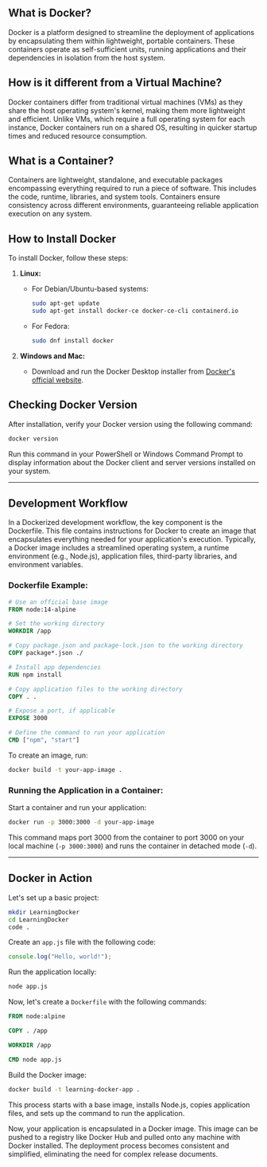 ## What is Docker?

Docker is a platform designed to streamline the deployment of applications by encapsulating them within lightweight, portable containers. These containers operate as self-sufficient units, running applications and their dependencies in isolation from the host system.

## How is it different from a Virtual Machine?

Docker containers differ from traditional virtual machines (VMs) as they share the host operating system's kernel, making them more lightweight and efficient. Unlike VMs, which require a full operating system for each instance, Docker containers run on a shared OS, resulting in quicker startup times and reduced resource consumption.

## What is a Container?

Containers are lightweight, standalone, and executable packages encompassing everything required to run a piece of software. This includes the code, runtime, libraries, and system tools. Containers ensure consistency across different environments, guaranteeing reliable application execution on any system.

## How to Install Docker

To install Docker, follow these steps:

1. **Linux:**
   - For Debian/Ubuntu-based systems:
     ```bash
     sudo apt-get update
     sudo apt-get install docker-ce docker-ce-cli containerd.io
     ```
   - For Fedora:
     ```bash
     sudo dnf install docker
     ```

2. **Windows and Mac:**
   - Download and run the Docker Desktop installer from [Docker's official website](https://www.docker.com/products/docker-desktop).

## Checking Docker Version

After installation, verify your Docker version using the following command:

```powershell
docker version
```

Run this command in your PowerShell or Windows Command Prompt to display information about the Docker client and server versions installed on your system.

---

## Development Workflow

In a Dockerized development workflow, the key component is the Dockerfile. This file contains instructions for Docker to create an image that encapsulates everything needed for your application's execution. Typically, a Docker image includes a streamlined operating system, a runtime environment (e.g., Node.js), application files, third-party libraries, and environment variables.

### Dockerfile Example:

```dockerfile
# Use an official base image
FROM node:14-alpine

# Set the working directory
WORKDIR /app

# Copy package.json and package-lock.json to the working directory
COPY package*.json ./

# Install app dependencies
RUN npm install

# Copy application files to the working directory
COPY . .

# Expose a port, if applicable
EXPOSE 3000

# Define the command to run your application
CMD ["npm", "start"]
```

To create an image, run:

```bash
docker build -t your-app-image .
```

### Running the Application in a Container:

Start a container and run your application:

```bash
docker run -p 3000:3000 -d your-app-image
```

This command maps port 3000 from the container to port 3000 on your local machine (`-p 3000:3000`) and runs the container in detached mode (`-d`).

---

## Docker in Action

Let's set up a basic project:

```bash
mkdir LearningDocker
cd LearningDocker
code .
```

Create an `app.js` file with the following code:

```javascript
console.log("Hello, world!");
```

Run the application locally:

```bash
node app.js
```

Now, let's create a `Dockerfile` with the following commands:

```dockerfile
FROM node:alpine

COPY . /app

WORKDIR /app

CMD node app.js
```

Build the Docker image:

```bash
docker build -t learning-docker-app .
```

This process starts with a base image, installs Node.js, copies application files, and sets up the command to run the application.

Now, your application is encapsulated in a Docker image. This image can be pushed to a registry like Docker Hub and pulled onto any machine with Docker installed. The deployment process becomes consistent and simplified, eliminating the need for complex release documents.

